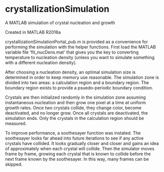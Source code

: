 # crystallizationSimulation
A MATLAB simulation of crystal nucleation and growth

Created in MATLAB R2016a


crystallizationSimulationPortal_pub.m is provided as a convenience for performing the simulation with the helper functions. First load the MATLAB variable file 'fit_nucDens.mat' that gives you the key to converting temperature to nucleation density (unless you want to simulate something with a different nucleation density).

After choosing a nucleation density, an optimal simulation size is determined in order to keep memory use reasonable. The simulation zone is divided into two areas: a calculation region and a boundary region. The boundary region exists to provide a psuedo-periodic boundary condition.

Crystals are then initialized randomly in the simulation zone assuming instantaneous nucleation and then grow one pixel at a time at uniform growth rates. Once two crystals collide, they change color, become deactivated, and no longer grow. Once all crystals are deactivated, the simulation ends. Only the crystals in the calculation region should be measured.

To improve performance, a soothesayer function was instated. The soothesayer looks far ahead into future iterations to see if any active crystals have collided. It looks gradually closer and closer and gains an idea of approximately when each crystal will collide. Then the simulator moves frame by frame, growing each crystal that is known to collide before the next frame known by the soothesayer. In this way, many frames can be skipped.
